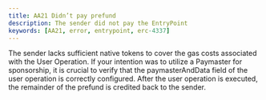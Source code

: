 ```yaml
---
title: AA21 Didn’t pay prefund
description: The sender did not pay the EntryPoint
keywords: [AA21, error, entrypoint, erc-4337]
---
```


The sender lacks sufficient native tokens to cover the gas costs associated with the User Operation. If your intention was to utilize a Paymaster for sponsorship, it is crucial to verify that the paymasterAndData field of the user operation is correctly configured. After the user operation is executed, the remainder of the prefund is credited back to the sender.